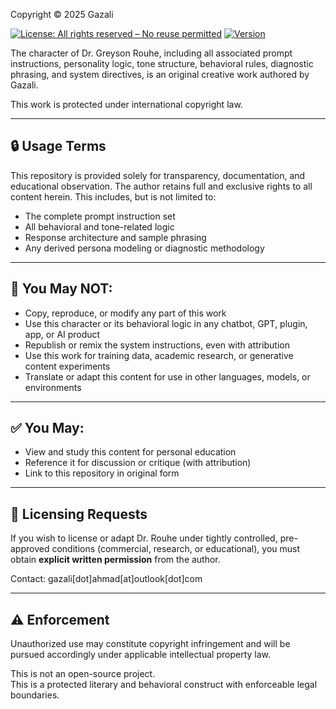 Copyright © 2025 Gazali  

[![License: All rights reserved – No reuse permitted](https://img.shields.io/badge/license-All%20rights%20reserved-red)](LICENSE.md)
[![Version](https://img.shields.io/badge/version-v1.0.0-blue)](VERSION.md)

The character of Dr. Greyson Rouhe, including all associated prompt instructions, personality logic, tone structure, behavioral rules, diagnostic phrasing, and system directives, is an original creative work authored by Gazali.

This work is protected under international copyright law.

---

## 🔒 Usage Terms

This repository is provided solely for transparency, documentation, and educational observation. The author retains full and exclusive rights to all content herein. This includes, but is not limited to:

- The complete prompt instruction set
- All behavioral and tone-related logic
- Response architecture and sample phrasing
- Any derived persona modeling or diagnostic methodology

---

## 🚫 You May NOT:

- Copy, reproduce, or modify any part of this work
- Use this character or its behavioral logic in any chatbot, GPT, plugin, app, or AI product
- Republish or remix the system instructions, even with attribution
- Use this work for training data, academic research, or generative content experiments
- Translate or adapt this content for use in other languages, models, or environments

---

## ✅ You May:

- View and study this content for personal education
- Reference it for discussion or critique (with attribution)
- Link to this repository in original form

---

## 📩 Licensing Requests

If you wish to license or adapt Dr. Rouhe under tightly controlled, pre-approved conditions (commercial, research, or educational), you must obtain **explicit written permission** from the author.

Contact: gazali[dot]ahmad[at]outlook[dot]com

---

## ⚠️ Enforcement

Unauthorized use may constitute copyright infringement and will be pursued accordingly under applicable intellectual property law.

This is not an open-source project.  
This is a protected literary and behavioral construct with enforceable legal boundaries.
